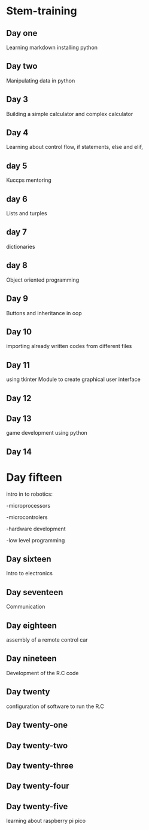 # Stem-training
## Day one
Learning markdown installing python
## Day two
Manipulating data in python
## Day 3
Building a simple calculator and complex calculator
## Day 4
Learning about control flow, if statements, else and elif, 
## day 5
Kuccps mentoring 
## day 6
Lists and turples
## day 7
dictionaries 
## day 8
Object oriented programming 
## Day 9
Buttons and inheritance in oop
## Day 10 
importing already written codes from different files
## Day 11
using tkinter Module to create graphical user interface 
## Day 12

## Day 13
game development using python
## Day 14

# Day fifteen 
intro in to robotics:

-microprocessors

-microcontrolers

-hardware development

-low level programming
## Day sixteen
Intro to electronics
## Day seventeen
Communication
## Day eighteen
assembly of a remote control car
## Day nineteen
Development of the R.C code
## Day twenty
configuration of software to run the R.C
## Day twenty-one
## Day twenty-two
## Day twenty-three
## Day twenty-four
## Day twenty-five
learning about raspberry pi pico
